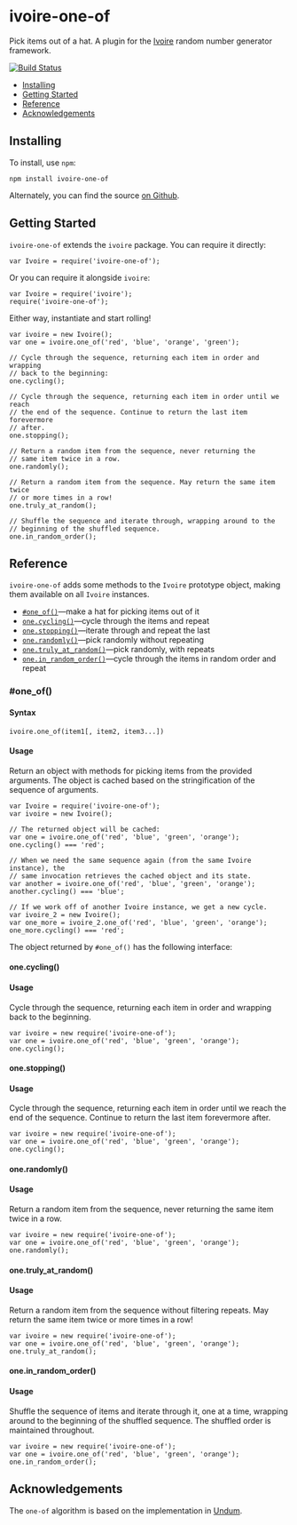 ivoire-one-of
=============

Pick items out of a hat. A plugin for the
[Ivoire](https://www.npmjs.com/package/ivoire) random number generator
framework.

[![Build Status](https://travis-ci.org/dreamhorn/ivoire-one-of.svg)](https://travis-ci.org/dreamhorn/ivoire-one-of)

- [Installing](#installing)
- [Getting Started](#getting-started)
- [Reference](#reference)
- [Acknowledgements](#acknowledgements)


Installing
----------

To install, use `npm`:

```
npm install ivoire-one-of
```

Alternately, you can find the source [on Github](https://github.com/dreamhorn/ivoire-one-of).


Getting Started
---------------

`ivoire-one-of` extends the `ivoire` package. You can require it directly:

```
var Ivoire = require('ivoire-one-of');
```

Or you can require it alongside `ivoire`:

```
var Ivoire = require('ivoire');
require('ivoire-one-of');
```

Either way, instantiate and start rolling!

```
var ivoire = new Ivoire();
var one = ivoire.one_of('red', 'blue', 'orange', 'green');

// Cycle through the sequence, returning each item in order and wrapping
// back to the beginning:
one.cycling();

// Cycle through the sequence, returning each item in order until we reach
// the end of the sequence. Continue to return the last item forevermore
// after.
one.stopping();

// Return a random item from the sequence, never returning the
// same item twice in a row.
one.randomly();

// Return a random item from the sequence. May return the same item twice
// or more times in a row!
one.truly_at_random();

// Shuffle the sequence and iterate through, wrapping around to the
// beginning of the shuffled sequence.
one.in_random_order();
```


Reference
---------

`ivoire-one-of` adds some methods to the `Ivoire` prototype object, making them
available on all `Ivoire` instances.

- [`#one_of()`](#one-of)—make a hat for picking items out of it
- [`one.cycling()`](#onecycling)—cycle through the items and repeat
- [`one.stopping()`](#onestopping)—iterate through and repeat the last
- [`one.randomly()`](#onerandomly)—pick randomly without repeating
- [`one.truly_at_random()`](#onetruly_at_random)—pick randomly, with repeats
- [`one.in_random_order()`](#onein_random_order)—cycle through the items in random order and repeat


### #one_of()

#### Syntax

    ivoire.one_of(item1[, item2, item3...])

#### Usage

Return an object with methods for picking items from the provided
arguments. The object is cached based on the stringification of the sequence of
arguments.

    var Ivoire = require('ivoire-one-of');
    var ivoire = new Ivoire();

    // The returned object will be cached:
    var one = ivoire.one_of('red', 'blue', 'green', 'orange');
    one.cycling() === 'red';

    // When we need the same sequence again (from the same Ivoire instance), the
    // same invocation retrieves the cached object and its state.
    var another = ivoire.one_of('red', 'blue', 'green', 'orange');
    another.cycling() === 'blue';

    // If we work off of another Ivoire instance, we get a new cycle.
    var ivoire_2 = new Ivoire();
    var one_more = ivoire_2.one_of('red', 'blue', 'green', 'orange');
    one_more.cycling() === 'red';


The object returned by `#one_of()` has the following interface:

#### one.cycling()

#### Usage

Cycle through the sequence, returning each item in order and wrapping back to
the beginning.


    var ivoire = new require('ivoire-one-of');
    var one = ivoire.one_of('red', 'blue', 'green', 'orange');
    one.cycling();


#### one.stopping()

#### Usage

Cycle through the sequence, returning each item in order until we reach the end
of the sequence. Continue to return the last item forevermore after.

    var ivoire = new require('ivoire-one-of');
    var one = ivoire.one_of('red', 'blue', 'green', 'orange');
    one.cycling();


#### one.randomly()

#### Usage

Return a random item from the sequence, never returning the same item twice in
a row.

    var ivoire = new require('ivoire-one-of');
    var one = ivoire.one_of('red', 'blue', 'green', 'orange');
    one.randomly();


#### one.truly_at_random()

#### Usage

Return a random item from the sequence without filtering repeats. May return
the same item twice or more times in a row!

    var ivoire = new require('ivoire-one-of');
    var one = ivoire.one_of('red', 'blue', 'green', 'orange');
    one.truly_at_random();


#### one.in_random_order()

#### Usage

Shuffle the sequence of items and iterate through it, one at a time, wrapping
around to the beginning of the shuffled sequence. The shuffled order is
maintained throughout.

    var ivoire = new require('ivoire-one-of');
    var one = ivoire.one_of('red', 'blue', 'green', 'orange');
    one.in_random_order();


Acknowledgements
----------------

The `one-of` algorithm is based on the implementation in
[Undum](http://undum.com).
